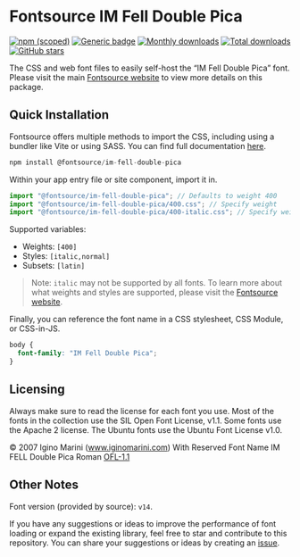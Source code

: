 # Fontsource IM Fell Double Pica

[![npm (scoped)](https://img.shields.io/npm/v/@fontsource/im-fell-double-pica?color=brightgreen)](https://www.npmjs.com/package/@fontsource/im-fell-double-pica) [![Generic badge](https://img.shields.io/badge/fontsource-passing-brightgreen)](https://github.com/fontsource/fontsource) [![Monthly downloads](https://badgen.net/npm/dm/@fontsource/im-fell-double-pica)](https://github.com/fontsource/fontsource) [![Total downloads](https://badgen.net/npm/dt/@fontsource/im-fell-double-pica)](https://github.com/fontsource/fontsource) [![GitHub stars](https://img.shields.io/github/stars/fontsource/fontsource.svg?style=social&label=Star)](https://github.com/fontsource/fontsource/stargazers)

The CSS and web font files to easily self-host the “IM Fell Double Pica” font. Please visit the main [Fontsource website](https://fontsource.org/fonts/im-fell-double-pica) to view more details on this package.

## Quick Installation

Fontsource offers multiple methods to import the CSS, including using a bundler like Vite or using SASS. You can find full documentation [here](https://fontsource.org/docs/getting-started/introduction).

```javascript
npm install @fontsource/im-fell-double-pica
```

Within your app entry file or site component, import it in.

```javascript
import "@fontsource/im-fell-double-pica"; // Defaults to weight 400
import "@fontsource/im-fell-double-pica/400.css"; // Specify weight
import "@fontsource/im-fell-double-pica/400-italic.css"; // Specify weight and style
```

Supported variables:
- Weights: `[400]`
- Styles: `[italic,normal]`
- Subsets: `[latin]`

> Note: `italic` may not be supported by all fonts. To learn more about what weights and styles are supported, please visit the [Fontsource website](https://fontsource.org/fonts/im-fell-double-pica).

Finally, you can reference the font name in a CSS stylesheet, CSS Module, or CSS-in-JS.

```css
body {
  font-family: "IM Fell Double Pica";
}
```

## Licensing
Always make sure to read the license for each font you use. Most of the fonts in the collection use the SIL Open Font License, v1.1. Some fonts use the Apache 2 license. The Ubuntu fonts use the Ubuntu Font License v1.0.

© 2007 Igino Marini (www.iginomarini.com) With Reserved Font Name IM FELL Double Pica Roman
[OFL-1.1](https://openfontlicense.org)

## Other Notes
Font version (provided by source): `v14`.

If you have any suggestions or ideas to improve the performance of font loading or expand the existing library, feel free to star and contribute to this repository. You can share your suggestions or ideas by creating an [issue](https://github.com/fontsource/fontsource/issues).